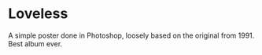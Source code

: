 # Loveless

A simple poster done in Photoshop, loosely based on the original from 1991.
Best album ever.
